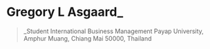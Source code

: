 # Gregory L Asgaard_
> _Student International Business Management
> Payap University,
> Amphur Muang, Chiang Mai 50000, Thailand
